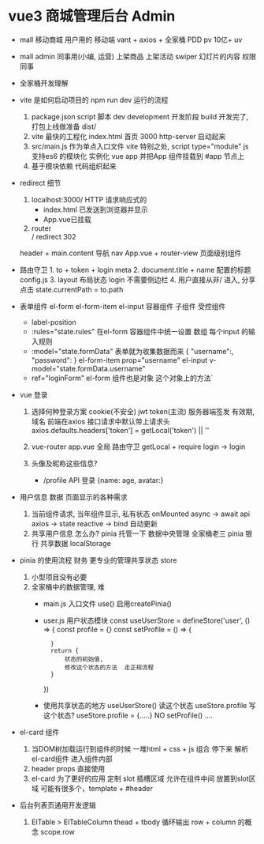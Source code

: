 # vue3 商城管理后台  Admin

- mall 移动商城
    用户用的 移动端
    vant + axios + 全家桶
    PDD  pv 10亿+ uv 

- mall admin 
    同事用(小编, 运营)
    上架商品
    上架活动
    swiper 幻灯片的内容 
    权限
    同事

- 全家桶开发理解

- vite 是如何启动项目的 npm run dev  运行的流程
    1. package.json script 脚本
          dev  development 开发阶段
          build  开发完了, 打包上线做准备 dist/
    2. vite 最快的工程化
          index.html 首页 3000 http-server
          启动起来
    3. src/main.js 作为单点入口文件
          vite 特别之处, script type="module" js 支持es6 的模块化
          实例化 vue app
          并把App 组件挂载到 #app 节点上
    4. 基于模块依赖 代码组织起来 

- redirect 细节
    1. localhost:3000/
        HTTP 请求响应式的
        - index.html 已发送到浏览器并显示
        - App.vue已挂载
    2. router   
        / redirect 
        302 

    header + main.content
    导航 nav App.vue  + router-view  页面级别组件

- 路由守卫
    1. 
        to + token + login meta
    2. document.title + name 配置的标题  config.js
    3. layout 布局状态  login  不需要侧边栏
    4. 用户直接从非/ 进入,  分享点击
        state.currentPath = to.path

- 表单组件
    el-form
    el-form-item
    el-input
    容器组件 
    子组件  受控组件 
    - label-position 
    - :rules="state.rules"  在el-form 容器组件中统一设置
        数组 每个input 的输入规则
    - :model="state.formData" 表单就为收集数据而来
        {
            "username":,
            "password":
        }
        el-form-item prop="username"
            el-input v-model="state.formData.username"
    - ref="loginForm"
        el-form 组件也是对象  这个对象上的方法`

- vue 登录
    1. 选择何种登录方案
        cookie(不安全) jwt  token(主流)
        服务器端签发    有效期,  域名
        前端在axios 接口请求中默认带上请求头
        axios.defaults.headers['token'] = getLocal('token') || ''
    
    2. vue-router app.vue 全局
        路由守卫 getLocal + require login -> login

    3. 头像及昵称这些信息?
        - /profile API 登录 {name: age, avatar:}

- 用户信息 数据 页面显示的各种需求
    1. 当前组件请求,  当年组件显示, 私有状态
        onMounted async -> await api axios -> state reactive -> bind 自动更新
    2. 共享用户信息 怎么办?
        pinia 托管一下 数据中央管理
            全家桶老三 pinia 银行 共享数据 
        localStorage

- pinia 的使用流程  财务 更专业的管理共享状态  store
    1. 小型项目没有必要
    2. 全家桶中的数据管理, 难
        - main.js 入口文件 use() 启用createPinia()
        - user.js 用户状态模块
            const useUserStore = defineStore('user', () => {
                const profile = {}
                const setProfile = () => {

                }
                return {
                    状态的初始值,
                    修改这个状态的方法  走正规流程
                }
            })
        - 使用共享状态的地方
            useUserStore()
            读这个状态 useStore.profile 
            写这个状态? useStore.profile = {.....} NO
                setProfile() ....


- el-card 组件
    1. 当DOM树加载运行到组件的时候
        一堆html + css + js 组合
        停下来 解析el-card组件
        进入组件内部
    2. header props 直接使用
    3. el-card 为了更好的应用
        定制
        slot 插槽区域
        允许在组件中间 放置到slot区域
        可能有很多个，template + #header


- 后台列表页通用开发逻辑
    1. ElTable  > ElTableColumn
        thead + tbody 循环输出
        row + column 的概念
        scope.row 
